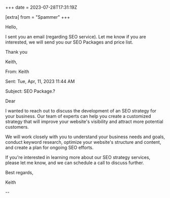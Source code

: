 +++
date = 2023-07-28T17:31:19Z

[extra]
from = "Spammer"
+++

Hello,

I sent you an email (regarding SEO service). Let me know if you are
interested, we will send you our SEO Packages and price list.

Thank you

Keith,

 

From: Keith

Sent: Tue, Apr, 11, 2023 11:44 AM

Subject: SEO Package.?

 

Dear 

I wanted to reach out to discuss the development of an SEO strategy for your
business. Our team of experts can help you create a customized strategy that
will improve your website's visibility and attract more potential customers.

We will work closely with you to understand your business needs and goals,
conduct keyword research, optimize your website's structure and content, and
create a plan for ongoing SEO efforts.

If you're interested in learning more about our SEO strategy services,
please let me know, and we can schedule a call to discuss further.

Best regards,

 Keith

--
